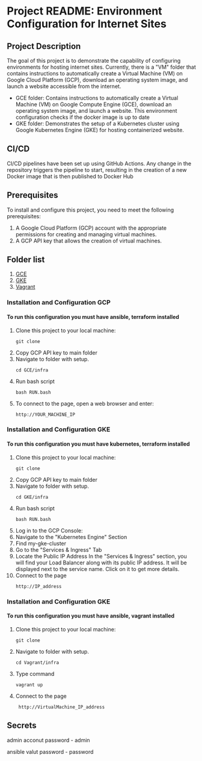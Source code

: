 # Project README: Environment Configuration for Internet Sites

## Project Description
The goal of this project is to demonstrate the capability of configuring environments for hosting internet sites. Currently, there is a "VM" folder that contains instructions to automatically create a Virtual Machine (VM) on Google Cloud Platform (GCP), download an operating system image, and launch a website accessible from the internet. 

- GCE folder: Contains instructions to automatically create a Virtual Machine (VM) on Google Compute Engine (GCE), download an operating system image, and launch a website. This environment configuration checks if the docker image is up to date
- GKE folder: Demonstrates the setup of a Kubernetes cluster using Google Kubernetes Engine (GKE) for hosting containerized website.

## CI/CD
CI/CD pipelines have been set up using GitHub Actions. Any change in the repository triggers the pipeline to start, resulting in the creation of a new Docker image that is then published to Docker Hub

## Prerequisites
To install and configure this project, you need to meet the following prerequisites:

1. A Google Cloud Platform (GCP) account with the appropriate permissions for creating and managing virtual machines.
2. A GCP API key that allows the creation of virtual machines.

## Folder list
1. [GCE](#installation-and-Configuration-GCP)
2. [GKE](##installation-and-Configuration-GKE)
3. [Vagrant](##installation-and-Configuration-Vagrant)

### Installation and Configuration GCP
#### To run this configuration you must have ansible, terraform installed
1. Clone this project to your local machine:
   ```shell
   git clone
2. Copy GCP API key to main folder
3. Navigate to folder with setup.
     ```shell
    cd GCE/infra
4. Run bash script
     ```shell
    bash RUN.bash
5. To connect to the page, open a web browser and enter:
    ```shell
    http://YOUR_MACHINE_IP

### Installation and Configuration GKE
#### To run this configuration you must have kubernetes, terraform installed

1. Clone this project to your local machine:
   ```shell
   git clone
2. Copy GCP API key to main folder
3. Navigate to folder with setup.
     ```shell
    cd GKE/infra
4. Run bash script
     ```shell
    bash RUN.bash
5. Log in to the GCP Console:
6. Navigate to the "Kubernetes Engine" Section
7. Find my-gke-cluster
8. Go to the "Services & Ingress" Tab
9. Locate the Public IP Address
    In the "Services & Ingress" section, you will find your Load Balancer along with its public IP address. It will be displayed next to the service name. Click on it to get more details.
10. Connect to the page
    ```shell
    http://IP_address

### Installation and Configuration GKE
#### To run this configuration you must have ansible, vagrant installed

1. Clone this project to your local machine:
   ```shell
   git clone
2. Navigate to folder with setup.
     ```shell
    cd Vagrant/infra
4. Type command
     ```shell
    vagrant up
5. Connect to the page
   ```shell
    http://VirtualMachine_IP_address

## Secrets
admin acconut password - admin  

ansible valut password - password
